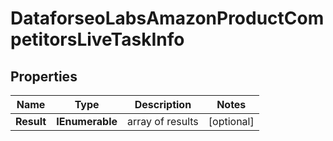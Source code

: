 # DataforseoLabsAmazonProductCompetitorsLiveTaskInfo


## Properties

| Name | Type | Description | Notes |
|------------ | ------------- | ------------- | -------------|
**Result** | **IEnumerable<DataforseoLabsAmazonProductCompetitorsLiveResultInfo>** | array of results |[optional]|